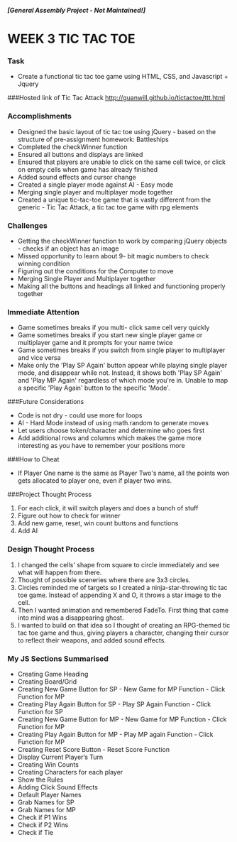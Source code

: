 _**[General Assembly Project - Not Maintained!]**_

# WEEK 3 TIC TAC TOE

### Task
* Create a functional tic tac toe game using HTML, CSS, and Javascript + Jquery

###Hosted link of Tic Tac Attack
http://guanwill.github.io/tictactoe/ttt.html

### Accomplishments
* Designed the basic layout of tic tac toe using jQuery - based on the structure of pre-assignment homework: Battleships
* Completed the checkWinner function
* Ensured all buttons and displays are linked
* Ensured that players are unable to click on the same cell twice, or click on empty cells when game has already finished
* Added sound effects and cursor change
* Created a single player mode against AI -  Easy mode
* Merging single player and multiplayer mode together
* Created a unique tic-tac-toe game that is vastly different from the generic - Tic Tac Attack, a tic tac toe game with rpg elements

### Challenges
* Getting the checkWinner function to work by comparing jQuery objects -  checks if an object has an image
* Missed opportunity to learn about 9- bit magic numbers to check winning condition
* Figuring out the conditions for the Computer to move
* Merging Single Player and Multiplayer together
* Making all the buttons and headings all linked and functioning properly together

### Immediate Attention
* Game sometimes breaks if you multi- click same cell very quickly
* Game sometimes breaks if you start new single player game or multiplayer game and it prompts for your name twice
* Game sometimes breaks if you switch from single player to multiplayer and vice versa
* Make only the 'Play SP Again' button appear while playing single player mode, and disappear while not. Instead, it shows both 'Play SP Again' and 'Play MP Again' regardless of which mode you're in. Unable to map a specific 'Play Again' button to the specific 'Mode'.

###Future Considerations
* Code is not dry -  could use more for loops
* AI -  Hard Mode instead of using math.random to generate moves
* Let users choose token/character and determine who goes first
* Add additional rows and columns which makes the game more interesting as you have to remember your positions more

###How to Cheat
* If Player One name is the same as Player Two's name, all the points won gets allocated to player one, even if player two wins.

###Project Thought Process
1. For each click, it will switch players and does a bunch of stuff
2. Figure out how to check for winner
3. Add new game, reset, win count buttons and functions
4. Add AI

### Design Thought Process
1. I changed the cells' shape from square to circle immediately and see what will happen from there.
2. Thought of possible sceneries where there are 3x3 circles.
3. Circles reminded me of targets so I created a ninja-star-throwing tic tac toe game. Instead of appending X and O, it throws a star image to the cell.
4. Then I wanted animation and remembered FadeTo. First thing that came into mind was a disappearing ghost.
5. I wanted to build on that idea so I thought of creating an RPG-themed tic tac toe game and thus, giving players a character, changing their cursor to reflect their weapons, and added sound effects.

### My JS Sections Summarised
* Creating Game Heading
* Creating Board/Grid
* Creating New Game Button for SP - New Game for MP Function - Click Function for MP
* Creating Play Again Button for SP - Play SP Again Function - Click Function for SP
* Creating New Game Button for MP - New Game for MP Function - Click Function for MP
* Creating Play Again Button for MP - Play MP again Function - Click Function for MP
* Creating Reset Score Button - Reset Score Function
* Display Current Player’s Turn
* Creating Win Counts
* Creating Characters for each player
* Show the Rules
* Adding Click Sound Effects
* Default Player Names
* Grab Names for SP
* Grab Names for MP
* Check if P1 Wins
* Check if P2 Wins
* Check if Tie
